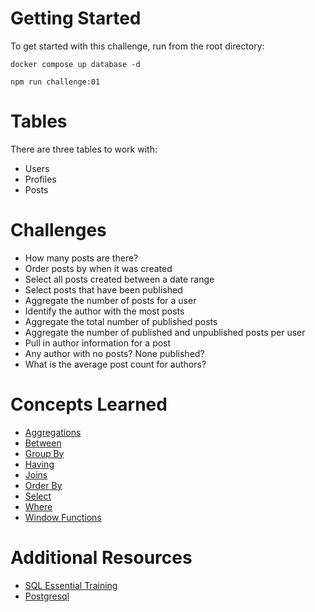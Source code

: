 # Getting Started

To get started with this challenge, run from the root directory:

```
docker compose up database -d

npm run challenge:01
```

# Tables

There are three tables to work with:

- Users
- Profiles
- Posts

# Challenges

- How many posts are there?
- Order posts by when it was created
- Select all posts created between a date range
- Select posts that have been published
- Aggregate the number of posts for a user
- Identify the author with the most posts
- Aggregate the total number of published posts
- Aggregate the number of published and unpublished posts per user
- Pull in author information for a post
- Any author with no posts? None published?
- What is the average post count for authors?

# Concepts Learned

- [Aggregations](https://www.w3schools.com/sql/sql_aggregate_functions.asp)
- [Between](https://www.w3schools.com/sql/sql_between.asp)
- [Group By](https://www.w3schools.com/sql/sql_groupby.asp)
- [Having](https://www.w3schools.com/sql/sql_having.asp)
- [Joins](https://www.w3schools.com/sql/sql_join.asp)
- [Order By](https://www.w3schools.com/sql/sql_orderby.asp)
- [Select](https://www.w3schools.com/sql/sql_select.asp)
- [Where](https://www.w3schools.com/sql/sql_where.asp)
- [Window Functions](https://www.postgresql.org/docs/current/tutorial-window.html)

# Additional Resources

- [SQL Essential Training](https://www.linkedin.com/learning-login/share?account=73720220&forceAccount=false&redirect=https%3A%2F%2Fwww.linkedin.com%2Flearning%2Fsql-essential-training-20685933%3Ftrk%3Dshare_ent_url%26shareId%3DPYx4Iz6IQxCcdvyjRmnu2g%253D%253D)
- [Postgresql](https://www.linkedin.com/learning-login/share?account=73720220&forceAccount=false&redirect=https%3A%2F%2Fwww.linkedin.com%2Flearning%2Fpostgresql-essential-training-22611610%3Ftrk%3Dshare_ent_url%26shareId%3Dxb42RZLVS4OFBEvKEHYA8w%253D%253D)
